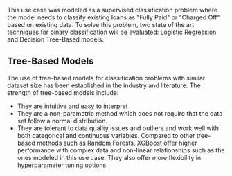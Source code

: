 This use case was modeled as a supervised classification problem where the model needs to classify existing loans as "Fully Paid" or "Charged Off" based on existing data. To solve this problem, two state of the art techniques for binary classification will be evaluated: Logistic Regression and Decision Tree-Based models.

## Tree-Based Models

The use of tree-based models for classification problems with similar dataset size has been established in the industry and literature. The strength of tree-based models include:

- They are intuitive and easy to interpret
- They are a non-parametric method which does not require that the data set follow a
  normal distribution.
- They are tolerant to data quality issues and outliers and work well with both
  categorical and continuous variables. Compared to other tree-based methods such as
  Random Forests, XGBoost offer higher performance with complex data and non-linear
  relationships such as the ones modeled in this use case. They also offer more
  flexibility in hyperparameter tuning options.
